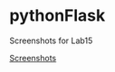 # pythonFlask

Screenshots for Lab15

[Screenshots](https://docs.google.com/document/d/1fh0qA64PSIDixnTQb6imG4zqhDJT1M2s/edit)
